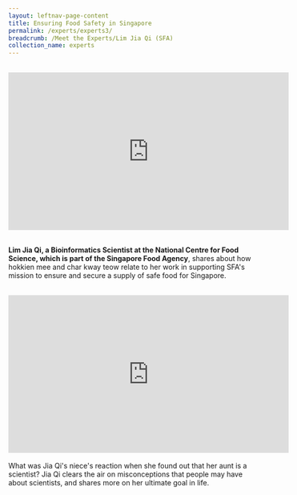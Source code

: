 ```yaml
---
layout: leftnav-page-content
title: Ensuring Food Safety in Singapore
permalink: /experts/experts3/
breadcrumb: /Meet the Experts/Lim Jia Qi (SFA)
collection_name: experts
---
```


<br>
<div class="bp-youtube">
<iframe width="560" height="315" src="https://www.youtube.com/embed/wXiouZalD68" frameborder="0" allow="accelerometer; autoplay; encrypted-media; gyroscope; picture-in-picture" allowfullscreen></iframe>
</div>
<br>

<b>Lim Jia Qi, a Bioinformatics Scientist at the National Centre for Food Science, which is part of the Singapore Food Agency</b>, shares about how hokkien mee and char kway teow relate to her work in supporting SFA's mission to ensure and secure a supply of safe food for Singapore.
<br>
<br>
<div class="bp-youtube">
<iframe width="560" height="315" src="https://www.youtube.com/embed/wXiouZalD68" frameborder="0" allow="accelerometer; autoplay; encrypted-media; gyroscope; picture-in-picture" allowfullscreen></iframe>
</div>
<br>
What was Jia Qi's niece's reaction when she found out that her aunt is a scientist? Jia Qi clears the air on misconceptions that people may have about scientists, and shares more on her ultimate goal in life.


